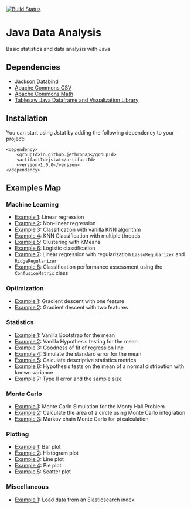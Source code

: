 [![Build Status](https://travis-ci.com/jethronap/jstat.svg?branch=master)](https://travis-ci.org/jethronap/jstat)

# Java Data Analysis

Basic statistics and data analysis with Java

## Dependencies

- <a href="https://github.com/FasterXML/jackson">Jackson Databind</a> 
- <a href="https://commons.apache.org/proper/commons-csv/">Apache Commons CSV</a> 
- <a href="https://mvnrepository.com/artifact/org.apache.commons/commons-math3">Apache Commons Math</a>
- <a href="https://jtablesaw.github.io/tablesaw/">Tablesaw Java Dataframe and Visualization Library</a> 

## Installation
You can start using Jstat by adding the following dependency to your project:
> 
    <dependency>
        <groupId>io.github.jethronap</groupId>
        <artifactId>jstat</artifactId>
        <version>1.0.0</version>
    </dependency>
  
## Examples Map



### Machine Learning 

- <a href="src/main/java/examples/ml/example1/example.md">Example 1</a>: Linear regression
- <a href="src/main/java/examples/ml/example2/example.md">Example 2</a>: Non-linear regression
- <a href="src/main/java/examples/ml/example3/example.md">Example 3</a>: Classification with vanilla KNN algorithm
- <a href="src/main/java/examples/ml/example4/example.md">Example 4</a>: KNN Classification with multiple threads
- <a href="src/main/java/examples/ml/example5/example.md">Example 5</a>: Clustering with KMeans
- <a href="src/main/java/examples/ml/example6/example.md">Example 6</a>: Logistic classification
- <a href="src/main/java/examples/ml/Example7/example.md">Example 7</a>: Linear regression with regularization ```LassoRegularizer``` and ```RidgeRegularizer```
- <a href="src/main/java/examples/ml/example8/example.md">Example 8</a>: Classification performance assessment using the ```ConfusionMatrix``` class

### Optimization

- <a href="src/main/java/examples/optimization/example1/example.md">Example 1</a>: Gradient descent with one feature 
- <a href="src/main/java/examples/optimization/example2/example.md">Example 2</a>: Gradient descent with two features 

### Statistics

- <a href="src/main/java/examples/stats/example1/example.md">Example 1</a>: Vanilla Bootstrap for the mean
- <a href="src/main/java/examples/stats/example2/example.md">Example 2</a>: Vanilla Hypothesis testing for the mean
- <a href="src/main/java/examples/stats/example3/example.md">Example 3</a>: Goodness of fit of regression line
- <a href="src/main/java/examples/stats/example4/example.md">Example 4</a>: Simulate the standard error for the mean
- <a href="src/main/java/examples/stats/example5/example.md">Example 5</a>: Calculate descriptive statistics metrics
- <a href="src/main/java/examples/stats/example6/example.md">Example 6</a>: Hypothesis tests on the mean of a normal distribution with known variance
- <a href="src/main/java/examples/stats/example7/example.md">Example 7</a>: Type II error and the sample size

### Monte Carlo 
- <a href="src/main/java/examples/mc/example1/example.md">Example 1</a>: Monte Carlo Simulation for the Monty Hall Problem
- <a href="src/main/java/examples/mc/example2/example.md">Example 2</a>: Calculate the area of a circle using Monte Carlo integration
- <a href="src/main/java/examples/mc/example3/example.md">Example 3</a>: Markov chain Monte Carlo for pi calculation

### Plotting

- <a href="src/main/java/examples/plotting/example1/example.md">Example 1</a>: Bar plot
- <a href="src/main/java/examples/plotting/example2/example.md">Example 2</a>: Histogram plot
- <a href="src/main/java/examples/plotting/example3/example.md">Example 3</a>: Line plot
- <a href="src/main/java/examples/plotting/example4/example.md">Example 4</a>: Pie plot
- <a href="src/main/java/examples/plotting/example5/example.md">Example 5</a>: Scatter plot

### Miscellaneous
- <a href="src/main/java/examples/es/example1/example.md">Example 1</a>: Load data from an Elasticsearch index


 

